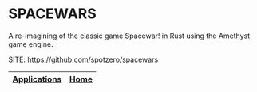 # SPACEWARS

 A re-imagining of the classic game Spacewar! in Rust using the Amethyst game engine. 
 
 SITE: https://github.com/spotzero/spacewars

 | [Applications](https://portable-linux-apps.github.io/apps.html) | [Home](https://portable-linux-apps.github.io)
 | --- | --- |
